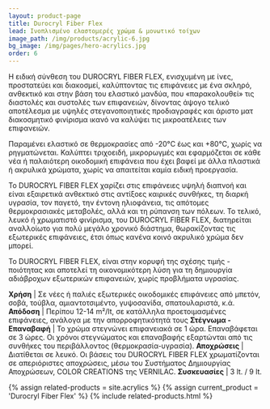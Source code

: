 ```yaml
---
layout: product-page
title: Durocryl Fiber Flex
lead: Ινοπλισμένο ελαστομερές χρώμα & μονωτικό τοίχων
image_path: /img/products/acrylic-6.jpg
bg_image: /img/pages/hero-acrylics.jpg
order: 6
---
```


Η ειδική σύνθεση του DUROCRYL FIBER FLEX, ενισχυμένη με ίνες, προστατεύει και διακοσμεί, καλύπτοντας τις επιφάνειες με ένα σκληρό, ανθεκτικό και στην βάση του ελαστικό μανδύα, που «παρακολουθεί» τις διαστολές και συστολές των επιφανειών, δίνοντας άψογο τελικό αποτέλεσμα με υψηλές στεγανοποιητικές προδιαγραφές και άριστο ματ διακοσμητικό φινίρισμα ικανό να καλύψει τις μικροατέλειες των επιφανειών. 

Παραμένει ελαστικό σε θερμοκρασίες από -20°C έως και +80°C, χωρίς να ρηγματώνεται. Καλύπτει τριχοειδή, μικρορωγμές και εφαρμόζεται σε κάθε νέα ή παλαιότερη οικοδομική επιφάνεια που έχει βαφεί με άλλα πλαστικά ή ακρυλικά χρώματα, χωρίς να απαιτείται καμία ειδική προεργασία. 

Το DUROCRYL FIBER FLEX χαρίζει στις επιφάνειες υψηλή διαπνοή και είναι εξαιρετικά ανθεκτικό στις αντίξοες καιρικές συνθήκες, τη διαρκή υγρασία, τον παγετό, την έντονη ηλιοφάνεια, τις απότομες θερμοκρασιακές μεταβολές, αλλά και τη ρύπανση των πόλεων. Το τελικό, λευκό ή χρωματιστό φινίρισμα, του DUROCRYL FIBER FLEX, διατηρείται αναλλοίωτο για πολύ μεγάλο χρονικό διάστημα, θωρακίζοντας τις εξωτερικές επιφάνειες, έτσι όπως κανένα κοινό ακρυλικό χρώμα δεν μπορεί. 

Το DUROCRYL FIBER FLEX, είναι στην κορυφή της σχέσης τιμής - ποιότητας και αποτελεί τη οικονομικότερη λύση για τη δημιουργία αδιάβροχων εξωτερικών επιφανειών, χωρίς προβλήματα υγρασίας.

**Χρήση** | Σε νέες ή παλιές εξωτερικές οικοδομικές επιφάνειες από μπετόν, σοβά, τούβλα, αμιαντοτσιμέντο, γυψοσανίδα, σπατουλαριστά, κ.ά.
**Απόδοση** | Περίπου 12-14 m²/lt, σε κατάλληλα προετοιμασμένες επιφάνειες, ανάλογα με την απορροφητικότητά τους
**Στέγνωμα - Επαναβαφή** |  Το χρώμα στεγνώνει επιφανειακά σε 1 ώρα. Επαναβάφεται σε 3 ώρες. Οι χρόνοι στεγνώματος και επαναβαφής εξαρτώνται από τις συνθήκες του περιβάλλοντος (θερμοκρασία-υγρασία).
**Αποχρώσεις** | Διατίθεται σε λευκό. Οι βάσεις του DUROCRYL FIBER FLEX χρωματίζονται σε απεριόριστες αποχρώσεις, μέσω του Συστήματος Δημιουργίας Αποχρώσεων, COLOR CREATIONS της VERNILAC.
**Συσκευασίες** | 3 lt. / 9 lt.

{% assign related-products = site.acrylics %}
{% assign current_product = 'Durocryl Fiber Flex' %}
{% include related-products.html %}